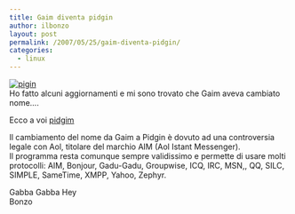 ```yaml
---
title: Gaim diventa pidgin
author: ilbonzo
layout: post
permalink: /2007/05/25/gaim-diventa-pidgin/
categories:
  - linux
---
```

<a href='http://blog.ilbonzo.org/?attachment_id=38' rel='attachment wp-att-38' title='pigin'><img src='http://magni.me/wp-content/uploads/2007/05/pidgin_full.jpg' alt='pigin' /></a>  
Ho fatto alcuni aggiornamenti e mi sono trovato che Gaim aveva cambiato nome&#8230;.

Ecco a voi [pidgim][1]

Il cambiamento del nome da Gaim a Pidgin è dovuto ad una controversia legale con Aol, titolare del marchio AIM (Aol Istant Messenger).  
Il programma resta comunque sempre validissimo e permette di usare molti protocolli: AIM, Bonjour, Gadu-Gadu, Groupwise, ICQ, IRC, MSN,, QQ, SILC, SIMPLE, SameTime, XMPP, Yahoo, Zephyr.

Gabba Gabba Hey  
Bonzo

<div class='kindleWidget kindleLight' >
  
</div>



 [1]: http://pidgin.im/